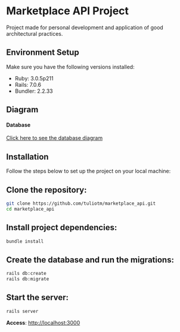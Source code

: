 # Marketplace API Project

Project made for personal development and application of good architectural practices.

## Environment Setup

Make sure you have the following versions installed:

- Ruby: 3.0.5p211
- Rails: 7.0.6
- Bundler: 2.2.33

## Diagram

#### Database
[Click here to see the database diagram](https://dbdiagram.io/d/64bfdeda02bd1c4a5eabd302)

## Installation

Follow the steps below to set up the project on your local machine:

## Clone the repository:

```bash
git clone https://github.com/tuliotm/marketplace_api.git
cd marketplace_api
```

## Install project dependencies:
```bash
bundle install
```

## Create the database and run the migrations:
```bash
rails db:create
rails db:migrate
```

## Start the server:
```bash
rails server
```

**Access**: [http://localhost:3000](http://localhost:3000)